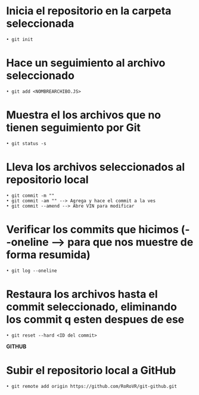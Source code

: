 # Inicia el repositorio en la carpeta seleccionada
    • git init
# Hace un seguimiento al archivo seleccionado
    • git add <NOMBREARCHIBO.JS>
# Muestra el los archivos que no tienen seguimiento por Git
    • git status -s
# Lleva los archivos seleccionados al repositorio local
    • git commit -m ""
    • git commit -am "" --> Agrega y hace el commit a la ves
    • git commit --amend --> Abre VIN para modificar
# Verificar los commits que hicimos (--oneline --> para que nos muestre de forma resumida)
    • git log --oneline
# Restaura los archivos hasta el commit seleccionado, eliminando los commit q esten despues de ese
    • git reset --hard <ID del commit>


**GITHUB**

# Subir el repositorio local a GitHub
    • git remote add origin https://github.com/RoRoVR/git-github.git



